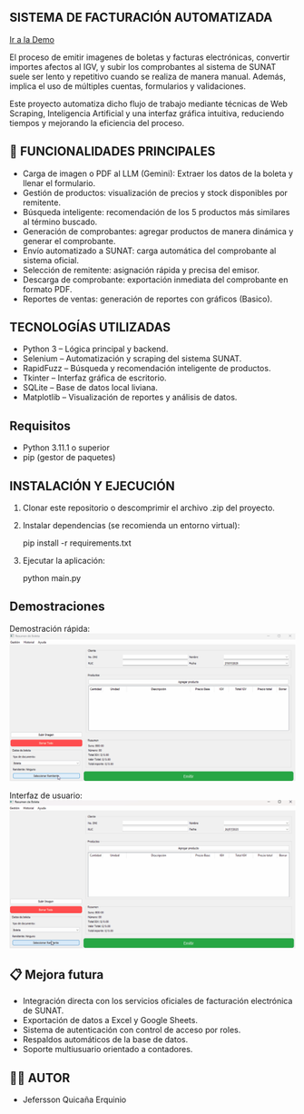 ## SISTEMA DE FACTURACIÓN AUTOMATIZADA  
[Ir a la Demo](#demo)


El proceso de emitir imagenes de boletas y facturas electrónicas, convertir importes afectos al IGV, y subir los comprobantes al sistema de SUNAT suele ser lento y repetitivo cuando se realiza de manera manual. Además, implica el uso de múltiples cuentas, formularios y validaciones.

Este proyecto automatiza dicho flujo de trabajo mediante técnicas de Web Scraping, Inteligencia Artificial y una interfaz gráfica intuitiva, reduciendo tiempos y mejorando la eficiencia del proceso.

## 🚀 FUNCIONALIDADES PRINCIPALES
- Carga de imagen o PDF  al LLM (Gemini): Extraer los datos de la boleta y llenar el formulario.
- Gestión de productos: visualización de precios y stock disponibles por remitente.
- Búsqueda inteligente: recomendación de los 5 productos más similares al término buscado.
- Generación de comprobantes: agregar productos de manera dinámica y generar el comprobante.
- Envío automatizado a SUNAT: carga automática del comprobante al sistema oficial.
- Selección de remitente: asignación rápida y precisa del emisor.
- Descarga de comprobante: exportación inmediata del comprobante en formato PDF.
- Reportes de ventas: generación de reportes con gráficos (Basico).

## TECNOLOGÍAS UTILIZADAS

- Python 3 – Lógica principal y backend.
- Selenium – Automatización y scraping del sistema SUNAT.
- RapidFuzz – Búsqueda y recomendación inteligente de productos.
- Tkinter – Interfaz gráfica de escritorio.
- SQLite – Base de datos local liviana.
- Matplotlib – Visualización de reportes y análisis de datos.

## Requisitos

- Python 3.11.1 o superior
- pip (gestor de paquetes)

## INSTALACIÓN Y EJECUCIÓN

1. Clonar este repositorio o descomprimir el archivo .zip del proyecto.
2. Instalar dependencias (se recomienda un entorno virtual):

   pip install -r requirements.txt

3. Ejecutar la aplicación:

   python main.py

<a name="demo"></a>
## Demostraciones

Demostración rápida:
![Demo](demo/demo.gif)

Interfaz de usuario:
![Demo](demo/ui_show.gif)



## 📋 Mejora futura

- Integración directa con los servicios oficiales de facturación electrónica de SUNAT.
- Exportación de datos a Excel y Google Sheets.
- Sistema de autenticación con control de acceso por roles.
- Respaldos automáticos de la base de datos.
- Soporte multiusuario orientado a contadores.

## 👨‍💻 AUTOR

- Jefersson Quicaña Erquinio
